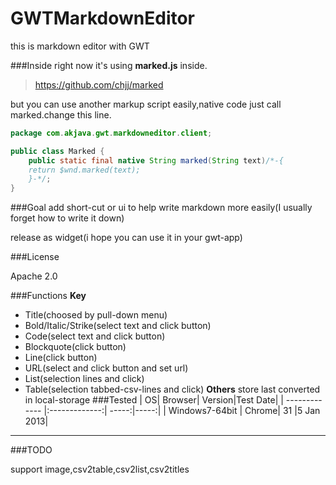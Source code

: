 GWTMarkdownEditor
=================

this is markdown editor with GWT

###Inside
right now it's using **marked.js** inside.

>https://github.com/chjj/marked

but you can  use another markup script easily,native code just call marked.change this line.

```java
package com.akjava.gwt.markdowneditor.client;

public class Marked {
	public static final native String marked(String text)/*-{
	return $wnd.marked(text);
	}-*/;
}
```


###Goal
add short-cut or ui to help write markdown more easily(I usually forget how to write it down)

release as widget(i hope you can use it in your gwt-app)

###License

Apache 2.0

###Functions
**Key**
- Title(choosed by pull-down menu)
- Bold/Italic/Strike(select text and click button)
- Code(select text and click button)
- Blockquote(click button)
- Line(click button)
- URL(select and click button and set url)
- List(selection lines and click)
- Table(selection tabbed-csv-lines and click)
**Others**
store last converted in local-storage
###Tested
| OS| Browser| Version|Test Date|
| ------------- |:-------------:| -----:|-----:|
| Windows7-64bit      | Chrome| 31 |5 Jan 2013|
********
###TODO

support image,csv2table,csv2list,csv2titles
